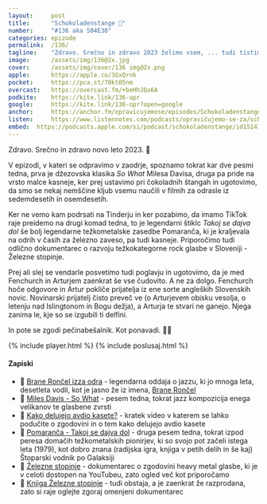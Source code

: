 ```yaml
---
layout: 	post
title:  	"Schokoladenstange 🍫"
number: 	"#136 aka S04E30"
categories:	epizode
permalink:	/136/
tagline: 	"Zdravo. Srečno in zdravo 2023 želimo vsem, ... tudi tistim, ki nas ne poslušajo. V epizodi se zaenkrat imata Artur in Fenchurch čudovito, vendar pa bo tudi obdobje medenih tednov minilo, potem pa ... kvarnik!"
image:		/assets/img/136@2x.jpg
cover:		/assets/img/cover/136 img@2x.png
apple:		https://apple.co/3GxQrnk
pocket:		https://pca.st/70kt05nm
overcast:	https://overcast.fm/+beHhJQx6A
podkite:	https://kite.link/136-opr
google:		https://kite.link/136-opr?open=google
anchor:		https://anchor.fm/opravicujemose/episodes/Schokoladenstange-e1svggg
listen:		https://www.listennotes.com/podcasts/opravičujemo-se-za/schokoladenstange-5cDfUpaE2i3/embed/
embed:	https://podcasts.apple.com/si/podcast/schokoladenstange/id1514750013?i=1000591858734
---
```


Zdravo. Srečno in zdravo novo leto 2023. 🎉 

V epizodi, v kateri se odpravimo v zaodrje, spoznamo tokrat kar dve pesmi tedna, prva je džezovska klasika *So What* Milesa Davisa, druga pa pride na vrsto malce kasneje, ker prej ustavimo pri čokoladnih štangah in ugotovimo, da smo se nekaj nemščine kljub vsemu naučili v filmih za odrasle iz sedemdesetih in osemdesetih. 

Ker ne vemo kam podrsati na Tinderju in ker pozabimo, da imamo TikTok raje preidemo na drugi komad tedna, to je legendarni štiklc *Takoj se dajva dol* še bolj legendarne težkometalske zasedbe Pomaranča, ki je kraljevala na odrih v časih za železno zaveso, pa tudi kasneje. Priporočimo tudi odlično dokumentarec o razvoju težkokategorne rock glasbe v Sloveniji - Železne stopinje. 

Prej ali slej se vendarle posvetimo tudi poglavju in ugotovimo, da je med Fenchurch in Arturjem zaenkrat še vse čudovito. A ne za dolgo. Fenchurch hoče odgovore in Artur pokliče prijatelja iz ene sorte angleških Slovenskih novic. Novinarski prijatelj čisto preveč ve (o Arturjevem obisku vesolja, o letenju nad Islingtonom in Bogu dežja), a Arturja te stvari ne ganejo. Njega zanima le, kje so se izgubili ti delfini. 

In pote se zgodi pečinabešalnik. Kot ponavadi. 🤷‍♂️ 

{% include player.html %}
{% include poslusaj.html %}

<!--break-->

#### Zapiski

- 🎵 [Brane Rončel izza odra](https://365.rtvslo.si/arhiv/koncerti-kulturno-umetniski-program/118776758) - legendarna oddaja o jazzu, ki jo mnoga leta, desetleta vodil, kot je jasno že iz imena, [Brane Rončel](https://sl.wikipedia.org/wiki/Brane_Ron%C4%8Del)
- 🎺 [Miles Davis - So What](https://www.youtube.com/watch?v=ylXk1LBvIqU) - pesem tedna, tokrat jazz kompozicija enega velikanov te glasbene zvrsti
- 📼 [Kako delujejo avdio kasete?](https://www.youtube.com/watch?v=gZ52yUyWvIg) - kratek video v katerem se lahko podučite o zgodovini in o tem kako delujejo avdio kasete 
- 🍊 [Pomaranča - Takoj se dajva dol](https://www.youtube.com/watch?v=95-rE4RRpvM) - druga pesem tedna, tokrat izpod peresa domačih težkometalskih pionirjev, ki so svojo pot začeli istega leta (1979), kot dobro znana (radijska igra, knjiga v petih delih in še kaj) Štoparski vodnik po Galaksiji
- 🤘 [Železne stopinje](https://www.youtube.com/watch?v=gpawpYf9U9Q) - dokumentarec o zgodovini heavy metal glasbe, ki je v celoti dostopen na YouTubeu, zato ogled več kot priporočamo
- 📕 [Knjiga Železne stopinje](https://www.rocker.si/knjiga-zelezne-stopinje-razprodana/) - tudi obstaja, a je zaenkrat že razprodana, zato si raje oglejte zgoraj omenjeni dokumentarec